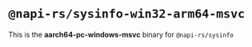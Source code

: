 # `@napi-rs/sysinfo-win32-arm64-msvc`

This is the **aarch64-pc-windows-msvc** binary for `@napi-rs/sysinfo`
